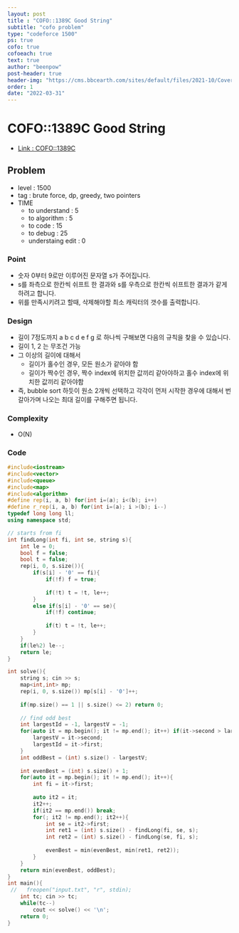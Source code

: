 ```yaml
---
layout: post
title : "COFO::1389C Good String"
subtitle: "cofo problem"
type: "codeforce 1500"
ps: true
cofo: true
cofoeach: true
text: true
author: "beenpow"
post-header: true
header-img: "https://cms.bbcearth.com/sites/default/files/2021-10/Cover-image_Black_Hole_Universe_04_004.jpg"
order: 1
date: "2022-03-31"
---
```

# COFO::1389C Good String
- [Link : COFO::1389C](https://codeforces.com/problemset/problem/1389/C)


## Problem 

- level :  1500
- tag : brute force, dp, greedy, two pointers
- TIME
  - to understand    : 5
  - to algorithm     : 5
  - to code          : 15
  - to debug         : 25
  - understaing edit : 0

### Point
- 숫자 0부터 9로만 이루어진 문자열 s가 주어집니다.
- s를 좌측으로 한칸씩 쉬프트 한 결과와 s를 우측으로 한칸씩 쉬프트한 결과가 같게 하려고 합니다.
- 위를 만족시키려고 할때, 삭제해야할 최소 캐릭터의 갯수를 출력합니다.

### Design
- 길이 7정도까지 a b c d e f g 로 하나씩 구해보면 다음의 규칙을 찾을 수 있습니다.
- 길이 1, 2 는 무조건 가능
- 그 이상의 길이에 대해서
  - 길이가 홀수인 경우, 모든 원소가 같아야 함
  - 길이가 짝수인 경우, 짝수 index에 위치한 값끼리 같아야하고 홀수 index에 위치한 값끼리 같아야함
- 즉, bubble sort 하듯이 원소 2개씩 선택하고 각각이 먼저 시작한 경우에 대해서 번갈아가며 나오는 최대 길이를 구해주면 됩니다. 

### Complexity
- O(N)

### Code

```cpp
#include<iostream>
#include<vector>
#include<queue>
#include<map>
#include<algorithm>
#define rep(i, a, b) for(int i=(a); i<(b); i++)
#define r_rep(i, a, b) for(int i=(a); i >(b); i--)
typedef long long ll;
using namespace std;

// starts from fi
int findLong(int fi, int se, string s){
    int le = 0;
    bool f = false;
    bool t = false;
    rep(i, 0, s.size()){
        if(s[i] - '0' == fi){
            if(!f) f = true;
            
            if(!t) t = !t, le++;
        }
        else if(s[i] - '0' == se){
            if(!f) continue;
            
            if(t) t = !t, le++;
        }
    }
    if(le%2) le--;
    return le;
}

int solve(){
    string s; cin >> s;
    map<int,int> mp;
    rep(i, 0, s.size()) mp[s[i] - '0']++;
    
    if(mp.size() == 1 || s.size() <= 2) return 0;
    
    // find odd best
    int largestId = -1, largestV = -1;
    for(auto it = mp.begin(); it != mp.end(); it++) if(it->second > largestV){
        largestV = it->second;
        largestId = it->first;
    }
    int oddBest = (int) s.size() - largestV;
    
    int evenBest = (int) s.size() + 1;
    for(auto it = mp.begin(); it != mp.end(); it++){
        int fi = it->first;
        
        auto it2 = it;
        it2++;
        if(it2 == mp.end()) break;
        for(; it2 != mp.end(); it2++){
            int se = it2->first;
            int ret1 = (int) s.size() - findLong(fi, se, s);
            int ret2 = (int) s.size() - findLong(se, fi, s);
            
            evenBest = min(evenBest, min(ret1, ret2));
        }
    }
    return min(evenBest, oddBest);
}
int main(){
 //   freopen("input.txt", "r", stdin);
    int tc; cin >> tc;
    while(tc--)
        cout << solve() << '\n';
    return 0;
}

```
